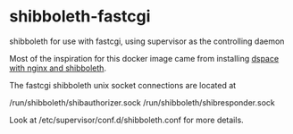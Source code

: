 # shibboleth-fastcgi
shibboleth for use with fastcgi, using supervisor as the controlling daemon

Most of the inspiration for this docker image came from installing [dspace with nginx and shibboleth](https://github.com/ufal/clarin-dspace/wiki/Using-Nginx).

The fastcgi shibboleth unix socket connections are located at

/run/shibboleth/shibauthorizer.sock
/run/shibboleth/shibresponder.sock

Look at /etc/supervisor/conf.d/shibboleth.conf for more details.
